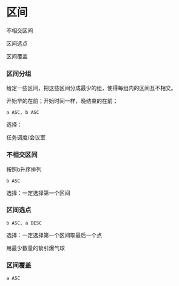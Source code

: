 # 区间

不相交区间

区间选点

区间覆盖

### 区间分组

给定一些区间，把这些区间分成最少的组，使得每组内的区间互不相交。

开始早的在前；开始时间一样，晚结束的在前；

`a ASC, b ASC`

选择：

任务调度/会议室

### 不相交区间

按照b升序排列

`b ASC`

选择：一定选择第一个区间

### 区间选点

`b ASC, a DESC`

选择：一定选择第一个区间取最后一个点

用最少数量的箭引爆气球

### 区间覆盖

`a ASC`

